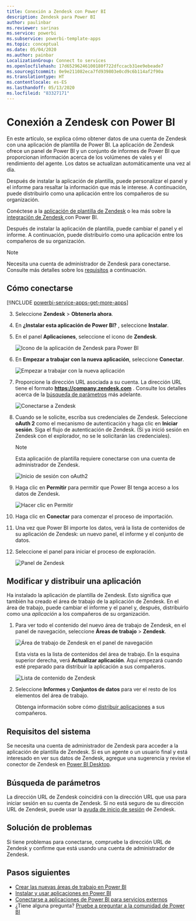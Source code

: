 ```yaml
---
title: Conexión a Zendesk con Power BI
description: Zendesk para Power BI
author: paulinbar
ms.reviewer: sarinas
ms.service: powerbi
ms.subservice: powerbi-template-apps
ms.topic: conceptual
ms.date: 05/04/2020
ms.author: painbar
LocalizationGroup: Connect to services
ms.openlocfilehash: 17d65296246100180f722dfccacb31ee9ebeade7
ms.sourcegitcommit: 0e9e211082eca7fd939803e0cd9c6b114af2f90a
ms.translationtype: HT
ms.contentlocale: es-ES
ms.lasthandoff: 05/13/2020
ms.locfileid: "83327171"
---
```

# <a name="connect-to-zendesk-with-power-bi"></a>Conexión a Zendesk con Power BI

En este artículo, se explica cómo obtener datos de una cuenta de Zendesk con una aplicación de plantilla de Power BI. La aplicación de Zendesk ofrece un panel de Power BI y un conjunto de informes de Power BI que proporcionan información acerca de los volúmenes de vales y el rendimiento del agente. Los datos se actualizan automáticamente una vez al día. 

Después de instalar la aplicación de plantilla, puede personalizar el panel y el informe para resaltar la información que más le interese. A continuación, puede distribuirlo como una aplicación entre los compañeros de su organización.

Conéctese a la [aplicación de plantilla de Zendesk](https://app.powerbi.com/getdata/services/zendesk) o lea más sobre la [integración de Zendesk ](https://powerbi.microsoft.com/integrations/zendesk)con Power BI.

Después de instalar la aplicación de plantilla, puede cambiar el panel y el informe. A continuación, puede distribuirlo como una aplicación entre los compañeros de su organización.

>[!NOTE]
>Necesita una cuenta de administrador de Zendesk para conectarse. Consulte más detalles sobre los [requisitos](#system-requirements) a continuación.

## <a name="how-to-connect"></a>Cómo conectarse

[!INCLUDE [powerbi-service-apps-get-more-apps](../includes/powerbi-service-apps-get-more-apps.md)]

3. Seleccione **Zendesk** \> **Obtenerla ahora**.
4. En **¿Instalar esta aplicación de Power BI?** , seleccione **Instalar**.
4. En el panel **Aplicaciones**, seleccione el icono de **Zendesk**.

    ![Icono de la aplicación de Zendesk para Power BI](media/service-connect-to-zendesk/power-bi-zendesk-tile.png)

6. En **Empezar a trabajar con la nueva aplicación**, seleccione **Conectar**.

    ![Empezar a trabajar con la nueva aplicación](media/service-connect-to-zendesk/power-bi-new-app-connect-get-started.png)

4. Proporcione la dirección URL asociada a su cuenta. La dirección URL tiene el formato **https://company.zendesk.com** . Consulte los detalles acerca de la [búsqueda de parámetros](#finding-parameters) más adelante.
   
   ![Conectarse a Zendesk](media/service-connect-to-zendesk/pbi_zendeskconnect.png)

5. Cuando se le solicite, escriba sus credenciales de Zendesk.  Seleccione **oAuth 2** como el mecanismo de autenticación y haga clic en **Iniciar sesión**. Siga el flujo de autenticación de Zendesk. (Si ya inició sesión en Zendesk con el explorador, no se le solicitarán las credenciales).
   
   > [!NOTE]
   > Esta aplicación de plantilla requiere conectarse con una cuenta de administrador de Zendesk. 
   > 
   
   ![Inicio de sesión con oAuth2](media/service-connect-to-zendesk/pbi_zendesksignin.png)
6. Haga clic en **Permitir** para permitir que Power BI tenga acceso a los datos de Zendesk.
   
   ![Hacer clic en Permitir](media/service-connect-to-zendesk/zendesk2.jpg)
7. Haga clic en **Conectar** para comenzar el proceso de importación. 
8. Una vez que Power BI importe los datos, verá la lista de contenidos de su aplicación de Zendesk: un nuevo panel, el informe y el conjunto de datos.
9. Seleccione el panel para iniciar el proceso de exploración.

    ![Panel de Zendesk](media/service-connect-to-zendesk/power-bi-zendesk-dashboard.png)
   
## <a name="modify-and-distribute-your-app"></a>Modificar y distribuir una aplicación

Ha instalado la aplicación de plantilla de Zendesk. Esto significa que también ha creado el área de trabajo de la aplicación de Zendesk. En el área de trabajo, puede cambiar el informe y el panel y, después, distribuirlo como una *aplicación* a los compañeros de su organización. 

1. Para ver todo el contenido del nuevo área de trabajo de Zendesk, en el panel de navegación, seleccione **Áreas de trabajo** > **Zendesk**. 

    ![Área de trabajo de Zendesk en el panel de navegación](media/service-connect-to-zendesk/power-bi-zendesk-workspace-left-nav.png)

    Esta vista es la lista de contenidos del área de trabajo. En la esquina superior derecha, verá **Actualizar aplicación**. Aquí empezará cuando esté preparado para distribuir la aplicación a sus compañeros. 

    ![Lista de contenido de Zendesk](media/service-connect-to-zendesk/power-bi-zendesk-content-list.png)

2. Seleccione **Informes** y **Conjuntos de datos** para ver el resto de los elementos del área de trabajo.

    Obtenga información sobre cómo [distribuir aplicaciones](../collaborate-share/service-create-distribute-apps.md) a sus compañeros.

## <a name="system-requirements"></a>Requisitos del sistema
Se necesita una cuenta de administrador de Zendesk para acceder a la aplicación de plantilla de Zendesk. Si es un agente o un usuario final y está interesado en ver sus datos de Zendesk, agregue una sugerencia y revise el conector de Zendesk en [Power BI Desktop](desktop-connect-to-data.md).

## <a name="finding-parameters"></a>Búsqueda de parámetros
La dirección URL de Zendesk coincidirá con la dirección URL que usa para iniciar sesión en su cuenta de Zendesk. Si no está seguro de su dirección URL de Zendesk, puede usar la [ayuda de inicio de sesión](https://www.zendesk.com/login/) de Zendesk.

## <a name="troubleshooting"></a>Solución de problemas
Si tiene problemas para conectarse, compruebe la dirección URL de Zendesk y confirme que está usando una cuenta de administrador de Zendesk.

## <a name="next-steps"></a>Pasos siguientes

* [Crear las nuevas áreas de trabajo en Power BI](../collaborate-share/service-create-the-new-workspaces.md)
* [Instalar y usar aplicaciones en Power BI](../consumer/end-user-apps.md)
* [Conectarse a aplicaciones de Power BI para servicios externos](service-connect-to-services.md)
* ¿Tiene alguna pregunta? [Pruebe a preguntar a la comunidad de Power BI](https://community.powerbi.com/)
